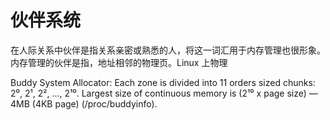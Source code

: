 # 伙伴系统

在人际关系中伙伴是指关系亲密或熟悉的人，将这一词汇用于内存管理也很形象。内存管理的伙伴是指，地址相邻的物理页。Linux 上物理

Buddy System Allocator: Each zone is divided into 11 orders sized chunks: 2⁰, 2¹, 2², …, 2¹⁰. Largest size of continuous memory is (2¹⁰ x page size) — 4MB (4KB page) (/proc/buddyinfo).